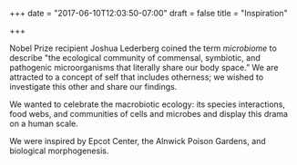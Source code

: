 +++
date = "2017-06-10T12:03:50-07:00"
draft = false
title = "Inspiration"

+++

Nobel Prize recipient Joshua Lederberg coined the term *microbiome* to describe "the ecological community of commensal, symbiotic, and pathogenic microorganisms that literally share our body space.” We are attracted to a concept of self that includes otherness; we wished to investigate this other and share our findings.

We wanted to celebrate the macrobiotic ecology: its species interactions, food webs, and communities of cells and microbes and display this drama on a human scale.

We were inspired by Epcot Center, the Alnwick Poison Gardens, and biological morphogenesis.
